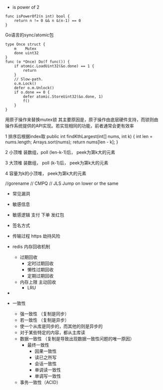 + is power of 2
```
func isPowerOf2(n int) bool {
    return n != 0 && n &(n-1) == 0
}

```
Go语言的sync/atomic包

```
type Once struct {
    m    Mutex
    done uint32
}
func (o *Once) Do(f func()) {
    if atomic.LoadUint32(&o.done) == 1 {
        return
    }
    // Slow-path.
    o.m.Lock()
    defer o.m.Unlock()
    if o.done == 0 {
        defer atomic.StoreUint32(&o.done, 1)
        f()
    }
}
```

用原子操作来替换mutex锁
其主要原因是，原子操作由底层硬件支持，而锁则由操作系统提供的API实现。若实现相同的功能，前者通常会更有效率



1 排序后根据index取
public int findKthLargest(int[] nums, int k) {
        int len = nums.length;
        Arrays.sort(nums);
        return nums[len - k];
}

2 小顶堆 装数组，poll (len-k-1)后， peek为第k大的元素

3 大顶堆 装数组， poll (k-1)后， peek为第k大的元素

4 容量为k的小顶堆， peek为第k大的元素

//gorename
// CMPQ
// JLS Jump on lower or the same


+ 常见漏洞
+ 敏感信息
+ 敏感逻辑 支付 下单 发红包
+ 签名方式 
+ 传输过程 https 劫持风险
+ redis 内存回收机制
	+ 过期回收
		+ 定时过期回收
		+ 懒性过期回收
		+ 定期过期回收
	+ 内存上限 主动回收
		+ LRU
+ 

+ 一致性 
    + 强一致性 （复制是同步）
    + 若一致性  （复制是异步）
    + 使一个从库是同步的，而其他的则是异步的 
    + 对于某些特定的内容，都从主库读
    + 数据一致性 （复制是导致出现数据一致性问题的唯一原因）
        + 最终一致性
            + 因果一致性
            + 读已之所写
            + 会话一致性
            + 单调读一致性
            + 单调写一致性
    + 事务一致性（ACID）
